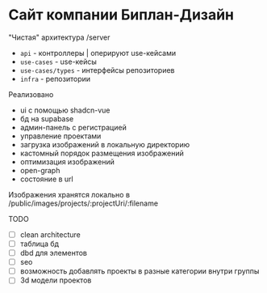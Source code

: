 # Сайт компании Биплан-Дизайн

"Чистая" архитектура /server

- `api` - контроллеры | оперируют use-кейсами
- `use-cases` - use-кейсы
- `use-cases/types` - интерфейсы репозиториев
- `infra` - репозитории

Реализовано

- ui с помощью shadcn-vue
- бд на supabase
- админ-панель с регистрацией
- управление проектами
- загрузка изображений в локальную директорию
- кастомный порядок размещения изображений
- оптимизация изображений
- open-graph
- состояние в url

Изображения хранятся локально в /public/images/projects/:projectUri/:filename

TODO

- [ ] clean architecture
- [ ] таблица бд
- [ ] dbd для элементов
- [ ] seo
- [ ] возможность добавлять проекты в разные категории внутри группы
- [ ] 3d модели проектов
